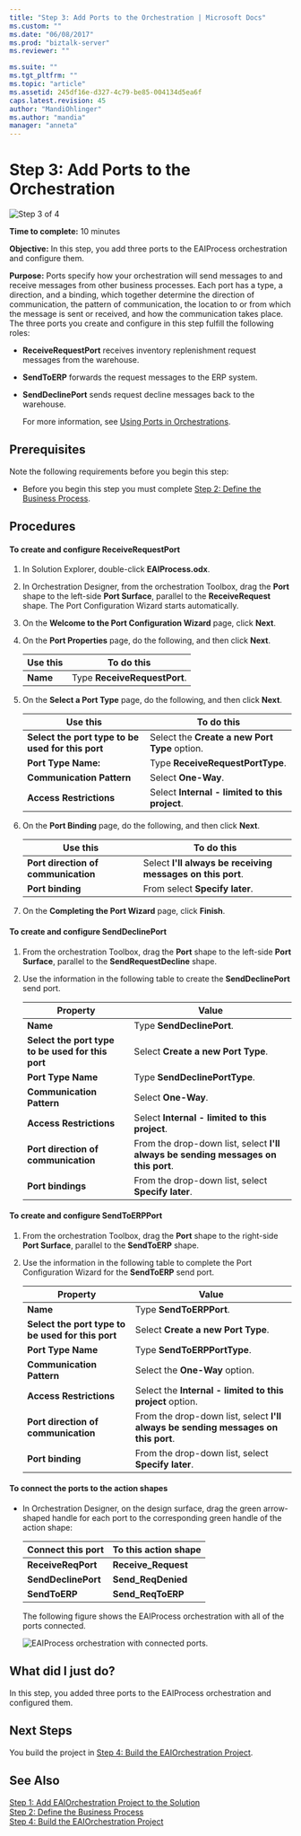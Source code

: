 ```yaml
---
title: "Step 3: Add Ports to the Orchestration | Microsoft Docs"
ms.custom: ""
ms.date: "06/08/2017"
ms.prod: "biztalk-server"
ms.reviewer: ""

ms.suite: ""
ms.tgt_pltfrm: ""
ms.topic: "article"
ms.assetid: 245df16e-d327-4c79-be85-004134d5ea6f
caps.latest.revision: 45
author: "MandiOhlinger"
ms.author: "mandia"
manager: "anneta"
---
```

# Step 3: Add Ports to the Orchestration
![Step 3 of 4](../adapters-and-accelerators/adapter-oracle-ebs/media/step-3of4.gif "Step_3of4")  
  
 **Time to complete:** 10 minutes  
  
 **Objective:** In this step, you add three ports to the EAIProcess orchestration and configure them.  
  
 **Purpose:** Ports specify how your orchestration will send messages to and receive messages from other business processes. Each port has a type, a direction, and a binding, which together determine the direction of communication, the pattern of communication, the location to or from which the message is sent or received, and how the communication takes place. The three ports you create and configure in this step fulfill the following roles:  
  
- **ReceiveRequestPort** receives inventory replenishment request messages from the warehouse.  
  
- **SendToERP** forwards the request messages to the ERP system.  
  
- **SendDeclinePort** sends request decline messages back to the warehouse.  
  
  For more information, see [Using Ports in Orchestrations](../core/using-ports-in-orchestrations.md).  
  
## Prerequisites  
 Note the following requirements before you begin this step:  
  
-   Before you begin this step you must complete [Step 2: Define the Business Process](../core/step-2-define-the-business-process.md).  
  
## Procedures  
  
#### To create and configure ReceiveRequestPort  
  
1.  In Solution Explorer, double-click **EAIProcess.odx**.  
  
2.  In Orchestration Designer, from the orchestration Toolbox, drag the **Port** shape to the left-side **Port Surface**, parallel to the **ReceiveRequest** shape. The Port Configuration Wizard starts automatically.  
  
3.  On the **Welcome to the Port Configuration Wizard** page, click **Next**.  
  
4.  On the **Port Properties** page, do the following, and then click **Next**.  
  
    |Use this|To do this|  
    |--------------|----------------|  
    |**Name**|Type **ReceiveRequestPort**.|  
  
5.  On the **Select a Port Type** page, do the following, and then click **Next**.  
  
    |Use this|To do this|  
    |--------------|----------------|  
    |**Select the port type to be used for this port**|Select the **Create a new Port Type** option.|  
    |**Port Type Name:**|Type **ReceiveRequestPortType**.|  
    |**Communication Pattern**|Select **One-Way**.|  
    |**Access Restrictions**|Select **Internal - limited to this project**.|  
  
6.  On the **Port Binding** page, do the following, and then click **Next**.  
  
    |Use this|To do this|  
    |--------------|----------------|  
    |**Port direction of communication**|Select **I'll always be receiving messages on this port**.|  
    |**Port binding**|From select **Specify later**.|  
  
7.  On the **Completing the Port Wizard** page, click **Finish**.  
  
#### To create and configure SendDeclinePort  
  
1.  From the orchestration Toolbox, drag the **Port** shape to the left-side **Port Surface**, parallel to the **SendRequestDecline** shape.  
  
2.  Use the information in the following table to create the **SendDeclinePort** send port.  
  
    |Property|Value|  
    |--------------|-----------|  
    |**Name**|Type **SendDeclinePort**.|  
    |**Select the port type to be used for this port**|Select **Create a new Port Type**.|  
    |**Port Type Name**|Type **SendDeclinePortType**.|  
    |**Communication Pattern**|Select **One-Way**.|  
    |**Access Restrictions**|Select **Internal - limited to this project**.|  
    |**Port direction of communication**|From the drop-down list, select **I'll always be sending messages on this port**.|  
    |**Port bindings**|From the drop-down list, select **Specify later**.|  
  
#### To create and configure SendToERPPort  
  
1.  From the orchestration Toolbox, drag the **Port** shape to the right-side **Port Surface**, parallel to the **SendToERP** shape.  
  
2.  Use the information in the following table to complete the Port Configuration Wizard for the **SendToERP** send port.  
  
    |Property|Value|  
    |--------------|-----------|  
    |**Name**|Type **SendToERPPort**.|  
    |**Select the port type to be used for this port**|Select **Create a new Port Type**.|  
    |**Port Type Name**|Type **SendToERPPortType**.|  
    |**Communication Pattern**|Select the **One-Way** option.|  
    |**Access Restrictions**|Select the **Internal - limited to this project** option.|  
    |**Port direction of communication**|From the drop-down list, select **I'll always be sending messages on this port**.|  
    |**Port binding**|From the drop-down list, select **Specify later**.|  
  
#### To connect the ports to the action shapes  
  
-   In Orchestration Designer, on the design surface, drag the green arrow-shaped handle for each port to the corresponding green handle of the action shape:  
  
    |Connect this port|To this action shape|  
    |-----------------------|--------------------------|  
    |**ReceiveReqPort**|**Receive_Request**|  
    |**SendDeclinePort**|**Send_ReqDenied**|  
    |**SendToERP**|**Send_ReqToERP**|  
  
     The following figure shows the EAIProcess orchestration with all of the ports connected.  
  
     ![EAIProcess orchestration with connected ports.](../core/media/tut1-eaiprocessportsconnected.gif "Tut1_EAIProcessPortsConnected")  
  
## What did I just do?  
 In this step, you added three ports to the EAIProcess orchestration and configured them.  
  
## Next Steps  
 You build the project in [Step 4: Build the EAIOrchestration Project](../core/step-4-build-the-eaiorchestration-project.md).  
  
## See Also  
 [Step 1: Add EAIOrchestration Project to the Solution](../core/step-1-add-eaiorchestration-project-to-the-solution.md)   
 [Step 2: Define the Business Process](../core/step-2-define-the-business-process.md)   
 [Step 4: Build the EAIOrchestration Project](../core/step-4-build-the-eaiorchestration-project.md)